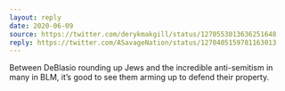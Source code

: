 ```yaml
---
layout: reply
date: 2020-06-09
source: https://twitter.com/derykmakgill/status/1270553013636251648
reply: https://twitter.com/ASavageNation/status/1270405159781163013
--- 
```



Between DeBlasio rounding up Jews and the incredible anti-semitism in many in BLM, it’s good to see them arming up to defend their property.
